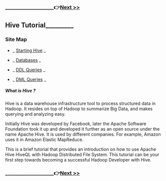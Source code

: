 
### ____________________:point_right:[Next >> ](https://github.com/maniram-yadav/Hive/blob/master/START.md)


## ____________Hive Tutorial_____________________


### Site Map

* _ [Starting Hive](https://github.com/maniram-yadav/Hive/blob/master/START.md) _

* _ [Databases](https://github.com/maniram-yadav/Hive/tree/master/CreationOfDatabase) _

* _ [DDL Queries](https://github.com/maniram-yadav/Hive/tree/master/DDLQueries) _

* _ [DML Queries](https://github.com/maniram-yadav/Hive/tree/master/DMLQueries) _


##### What is Hive ?

  Hive is a data warehouse infrastructure tool to process structured data in Hadoop. 
  It resides on top of Hadoop to summarize Big Data, and makes querying and analyzing easy.

Initially Hive was developed by Facebook, later the Apache Software Foundation took it 
up and developed it further as an open source under the name Apache Hive. It is used by
different companies. For example, Amazon uses it in Amazon Elastic MapReduce.

This is a brief tutorial that provides an introduction on how to use Apache Hive HiveQL
with Hadoop Distributed File System. This tutorial can be your first step towards becoming 
a successful Hadoop Developer with Hive.

### ____________________:point_right:[Next >> ](https://github.com/maniram-yadav/Hive/blob/master/START.md)
